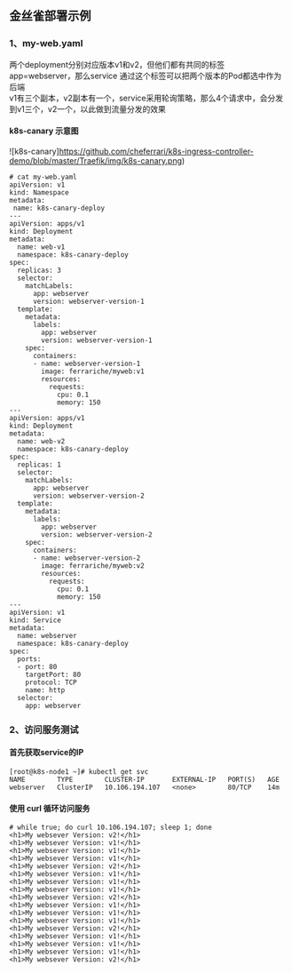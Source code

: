 ## 金丝雀部署示例
### 1、my-web.yaml
两个deployment分别对应版本v1和v2，但他们都有共同的标签 app=webserver，那么service 通过这个标签可以把两个版本的Pod都选中作为后端  
v1有三个副本，v2副本有一个，service采用轮询策略，那么4个请求中，会分发到v1三个，v2一个，以此做到流量分发的效果  
#### k8s-canary 示意图
![k8s-canary]https://github.com/cheferrari/k8s-ingress-controller-demo/blob/master/Traefik/img/k8s-canary.png)
```
# cat my-web.yaml 
apiVersion: v1
kind: Namespace
metadata:
 name: k8s-canary-deploy
---
apiVersion: apps/v1
kind: Deployment
metadata:
  name: web-v1
  namespace: k8s-canary-deploy
spec:
  replicas: 3
  selector:
    matchLabels:
      app: webserver
      version: webserver-version-1
  template:
    metadata:
      labels:
        app: webserver
        version: webserver-version-1
    spec:
      containers:
      - name: webserver-version-1
        image: ferrariche/myweb:v1
        resources:
          requests:
            cpu: 0.1
            memory: 150
---
apiVersion: apps/v1
kind: Deployment
metadata:
  name: web-v2
  namespace: k8s-canary-deploy
spec:
  replicas: 1
  selector:
    matchLabels:
      app: webserver
      version: webserver-version-2
  template:
    metadata:
      labels:
        app: webserver
        version: webserver-version-2
    spec:
      containers:
      - name: webserver-version-2
        image: ferrariche/myweb:v2
        resources:
          requests:
            cpu: 0.1
            memory: 150
---
apiVersion: v1
kind: Service
metadata:
  name: webserver
  namespace: k8s-canary-deploy
spec:
  ports:
  - port: 80
    targetPort: 80
    protocol: TCP
    name: http
  selector:
    app: webserver
```
### 2、访问服务测试
#### 首先获取service的IP
```
[root@k8s-node1 ~]# kubectl get svc
NAME        TYPE        CLUSTER-IP       EXTERNAL-IP   PORT(S)   AGE
webserver   ClusterIP   10.106.194.107   <none>        80/TCP    14m
```
#### 使用 curl 循环访问服务
```
# while true; do curl 10.106.194.107; sleep 1; done
<h1>My websever Version: v2!</h1>
<h1>My websever Version: v1!</h1>
<h1>My websever Version: v1!</h1>
<h1>My websever Version: v1!</h1>
<h1>My websever Version: v2!</h1>
<h1>My websever Version: v1!</h1>
<h1>My websever Version: v1!</h1>
<h1>My websever Version: v1!</h1>
<h1>My websever Version: v2!</h1>
<h1>My websever Version: v1!</h1>
<h1>My websever Version: v1!</h1>
<h1>My websever Version: v1!</h1>
<h1>My websever Version: v2!</h1>
<h1>My websever Version: v1!</h1>
<h1>My websever Version: v1!</h1>
<h1>My websever Version: v1!</h1>
<h1>My websever Version: v2!</h1>
```
